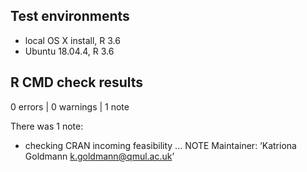## Test environments
* local OS X install, R 3.6
* Ubuntu 18.04.4, R 3.6

## R CMD check results

0 errors | 0 warnings | 1 note


There was 1 note: 

* checking CRAN incoming feasibility ... NOTE
Maintainer: ‘Katriona Goldmann <k.goldmann@qmul.ac.uk>’
